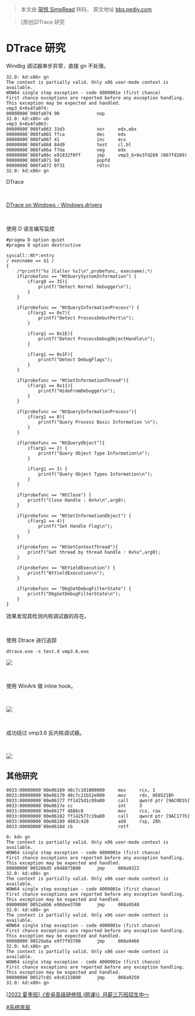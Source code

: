 > 本文由 [简悦 SimpRead](http://ksria.com/simpread/) 转码， 原文地址 [bbs.pediy.com](https://bbs.pediy.com/thread-274563.htm)

> [原创]DTrace 研究

DTrace 研究
=========

Windbg 调试器单步异常，直接 gn 不处理。

```
32.0: kd:x86> gn
The context is partially valid. Only x86 user-mode context is available.
WOW64 single step exception - code 4000001e (first chance)
First chance exceptions are reported before any exception handling.
This exception may be expected and handled.
vmp3_6+0x4fa074:
00000000`008fa074 90              nop
32.0: kd:x86> ub
vmp3_6+0x4fa063:
00000000`008fa063 33d3            xor     edx,ebx
00000000`008fa065 ffca            dec     edx
00000000`008fa067 41              inc     ecx
00000000`008fa068 84d9            test    cl,bl
00000000`008fa06a f7da            neg     edx
00000000`008fa06c e91832f0ff      jmp     vmp3_6+0x3fd289 (007fd289)
00000000`008fa071 9d              popfd
00000000`008fa072 0f31            rdtsc
32.0: kd:x86> gn

```

DTrace

 

[DTrace on Windows - Windows drivers](https://learn.microsoft.com/en-us/windows-hardware/drivers/devtest/dtrace)

 

使用 D 语言编写监控

```
#pragma D option quiet
#pragma D option destructive
 
syscall::Nt*:entry
/ execname == $1 /
{
    /*printf("%s [Caller %s]\n",probefunc, execname);*/
    if(probefunc == "NtQuerySystemInformation") {
        if(arg0 == 35){
            printf("Detect Kernel Debugger\n");
        }
    }
 
    if(probefunc == "NtQueryInformationProcess") {
        if(arg1 == 0x7){
            printf("Detect ProcessDebutPort\n");
        }
 
        if(arg1 == 0x1E){
            printf("Detect ProcessDebugObjectHandle\n");
        }
 
        if(arg1 == 0x1F){
            printf("Detect DebugFlags");
        }
    }
 
    if(probefunc == "NtSetInformationThread"){
        if(arg1 == 0x11){
            printf("HideFromDebugger\n");
        }
    }
 
    if(probefunc == "NtQueryInformationProcess"){
        if(arg1 == 0){
            printf("Query Process Basic Information \n");
        }
    }
 
    if(probefunc == "NtQueryObject"){
        if(arg1 == 2) {
            printf("Query Object Type Information\n");
        }
 
        if(arg1 == 3) {
            printf("Query Object Types Information\n");
        }
    }
 
    if(probefunc == "NtClose") {
        printf("Close Handle : 0x%x\n",arg0);
    }
 
    if(probefunc == "NtSetInformationObject") {
        if(arg1 == 4){
            printf("Set Handle Flag\n");
        }
    }
 
    if(probefunc == "NtGetContextThread"){
        printf("Get thread by thread handle : 0x%x",arg0);
    }
 
    if(probefunc == "NtYieldExecution") {
        printf("NtYieldExecution\n");
    }
 
    if(probefunc == "DbgSetDebugFilterState") {
        printf("DbgSetDebugFilterState\n");
    }
}

```

效果发现其检测内核调试器的存在。

 

使用 Dtrace 进行追踪

```
dtrace.exe -s test.d vmp3.6.exe

```

![](https://bbs.pediy.com/upload/attach/202209/770117_3HDP5Y4C2PCWAFR.png)

 

使用 WinArk 做 inline hook。

 

![](https://bbs.pediy.com/upload/attach/202209/770117_3UYCNHMMF2BFKCF.png)

 

成功绕过 vmp3.6 反内核调试器。

 

![](https://bbs.pediy.com/upload/attach/202209/770117_KUC866EAY69QTDS.png)

其他研究
----

```
0033:00000000`00e06169 48c7c101000000     mov     rcx, 1
0033:00000000`00e06170 48c7c21b52e000     mov     rdx, 0E0521Bh
0033:00000000`00e06177 ff1425d1c09a00     call    qword ptr [9AC0D1h]
0033:00000000`00e0617e cc                 int     3
0033:00000000`00e0617f 488bc8             mov     rcx, rax
0033:00000000`00e06182 ff142577c19a00     call    qword ptr [9AC177h]
0033:00000000`00e06189 4883c428           add     rsp, 28h
0033:00000000`00e0618d cb                 retf

```

```
0: kd> gn
The context is partially valid. Only x86 user-mode context is available.
WOW64 single step exception - code 4000001e (first chance)
First chance exceptions are reported before any exception handling.
This exception may be expected and handled.
00000000`00528bd5 e948073800      jmp     008a9322
32.0: kd:x86> gn
The context is partially valid. Only x86 user-mode context is available.
WOW64 single step exception - code 4000001e (first chance)
First chance exceptions are reported before any exception handling.
This exception may be expected and handled.
00000000`0052a6b6 e98dee3700      jmp     008a9548
32.0: kd:x86> gn
The context is partially valid. Only x86 user-mode context is available.
WOW64 single step exception - code 4000001e (first chance)
First chance exceptions are reported before any exception handling.
This exception may be expected and handled.
00000000`00529a6a e9f7f93700      jmp     008a9466
32.0: kd:x86> gn
The context is partially valid. Only x86 user-mode context is available.
WOW64 single step exception - code 4000001e (first chance)
First chance exceptions are reported before any exception handling.
This exception may be expected and handled.
00000000`00527c85 e9c6153800      jmp     008a9250
32.0: kd:x86> gn

```

[[2022 夏季班]《安卓高级研修班 (网课)》月薪三万班招生中～](https://www.kanxue.com/book-section_list-84.htm)

[#系统底层](forum-4-1-2.htm)